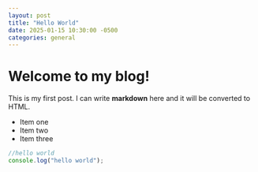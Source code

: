 ```yaml
---
layout: post
title: "Hello World"
date: 2025-01-15 10:30:00 -0500
categories: general
---
```


# Welcome to my blog!

This is my first post. I can write **markdown** here and it will be converted to HTML.

- Item one
- Item two
- Item three

```javascript
//hello world
console.log("hello world");